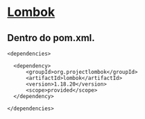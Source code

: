 # [Lombok](https://www.baeldung.com/intro-to-project-lombok) 

## Dentro do pom.xml.

```<dependencies>```
 
```
  <dependency>
      <groupId>org.projectlombok</groupId>
      <artifactId>lombok</artifactId>
      <version>1.18.20</version>
      <scope>provided</scope>
  </dependency>
```

```</dependencies>```
